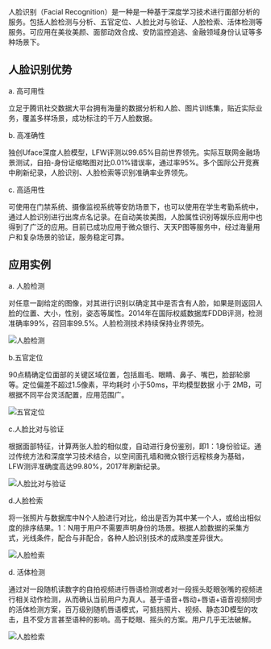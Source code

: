人脸识别（Facial Recognition）是一种是一种基于深度学习技术进行面部分析的服务。包括人脸检测与分析、五官定位、人脸比对与验证、人脸检索、活体检测等服务。可应用在美妆美颜、面部动效合成、安防监控追逃、金融领域身份认证等多种场景下。
## 人脸识别优势
a. 高可用性

立足于腾讯社交数据大平台拥有海量的数据分析和人脸、图片训练集，贴近实际业务，覆盖多样场景，成功标注的千万人脸数据。

b. 高准确性

独创Uface深度人脸模型，LFW评测以99.65%目前世界领先。实际互联网金融场景测试，自拍-身份证缩略图对比0.01%错误率，通过率95%。多个国际公开竞赛中刷新纪录，人脸识别、人脸检索等识别准确率业界领先。

c. 高适用性

可使用在门禁系统、摄像监视系统等安防场景下，也可以使用在学生考勤系统中，通过人脸识别进行出席点名记录。在自动美妆美图，人脸属性识别等娱乐应用中也得到了广泛的应用。目前已成功应用于微众银行、天天P图等服务中，经过海量用户和复杂场景的验证，服务稳定可靠。

## 应用实例
a. 人脸检测

对任意一副给定的图像，对其进行识别以确定其中是否含有人脸，如果是则返回人脸的位置、大小，性别，姿态等属性。2014年在国际权威数据库FDDB评测，检测准确率99%，召回率99.5%。人脸检测技术持续保持业界领先。

![人脸检测](https://mc.qcloudimg.com/static/img/f9e13a389d231ff6a5562040c5360e56/image.png)

b.五官定位

90点精确定位面部的关键区域位置，包括眉毛、眼睛、鼻子、嘴巴，脸部轮廓等。定位偏差不超过1.5像素，平均耗时 小于50ms，平均模型数据 小于 2MB，可根据不同平台灵活配置，应用范围广。

![五官定位](https://mc.qcloudimg.com/static/img/6d8a92a45ab76672b0d2ecd9fa3f8c8d/image.png)

c.人脸比对与验证

根据面部特征，计算两张人脸的相似度，自动进行身份鉴别，即1：1身份验证。通过传统方法和深度学习技术结合，以空间面孔墙和微众银行远程核身为基础，LFW测评准确度高达99.80%，2017年刷新纪录。

![人脸比对与验证](https://mc.qcloudimg.com/static/img/53c6b5fef747c1894f145dff756d5d55/image.png)

d.人脸检索

将一张照片与数据库中N个人脸进行对比，给出是否为其中某一个人，或给出相似度的排序结果。1：N用于用户不需要声明身份的场景。根据人脸数据的采集方式，光线条件，配合与非配合，各种人脸识别技术的成熟度差异很大。

![人脸检索](https://mc.qcloudimg.com/static/img/153c71182d36756d1fd0d376e2a97cf6/image.png)

d. 活体检测

通过对一段随机读数字的自拍视频进行唇语检测或者对一段摇头眨眼张嘴的视频进行相关动作检测，从而确认当前用户为真人。基于语音+唇动+唇语+语音视频同步的活体检测方案，百万级别随机唇语模式，可抵挡照片、视频、静态3D模型的攻击，且不受方言甚至语种的影响。高于眨眼、摇头的方案。用户几乎无法破解。

![人脸检索](https://mc.qcloudimg.com/static/img/e727e32465fcd08e55809429d510fe02/image.png)


